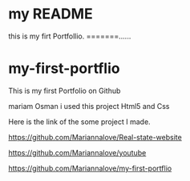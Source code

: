 
# my README
this is my firt Portfollio.
=======......
# my-first-portflio
This is my first Portfolio on Github

mariam Osman
i used this project Html5 and Css

Here is the link of the some project I made.

https://github.com/Mariannalove/Real-state-website

https://github.com/Mariannalove/youtube




https://github.com/Mariannalove/my-first-portflio


